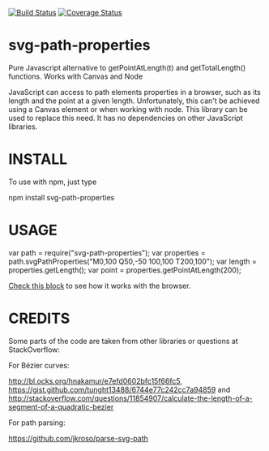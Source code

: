 [![Build Status](https://travis-ci.org/rveciana/svg-path-properties.svg?branch=master)](https://travis-ci.org/rveciana/svg-path-properties)
[![Coverage Status](https://coveralls.io/repos/github/rveciana/svg-path-properties/badge.svg?branch=master)](https://coveralls.io/github/rveciana/svg-path-properties?branch=master)

# svg-path-properties
Pure Javascript alternative to getPointAtLength(t) and getTotalLength() functions. Works with Canvas and Node

JavaScript can access to path elements properties in a browser, such as its length and the point at a given length. Unfortunately, this can't be achieved using a Canvas element or when working with node. This library can be used to replace this need. It has no dependencies on other JavaScript libraries.

INSTALL
=======

To use with npm, just type

  npm install svg-path-properties

USAGE
=====

  var path = require("svg-path-properties");
  var properties = path.svgPathProperties("M0,100 Q50,-50 100,100 T200,100");
  var length = properties.getLength();
  var point = properties.getPointAtLength(200);

[Check this block](http://bl.ocks.org/rveciana/209fa7efeb01f05fa4a544a76ac8ed91) to see how it works with the browser.

CREDITS
=======

Some parts of the code are taken from other libraries or questions at StackOverflow:

For Bézier curves:

http://bl.ocks.org/hnakamur/e7efd0602bfc15f66fc5, https://gist.github.com/tunght13488/6744e77c242cc7a94859 and http://stackoverflow.com/questions/11854907/calculate-the-length-of-a-segment-of-a-quadratic-bezier

For path parsing:

https://github.com/jkroso/parse-svg-path

